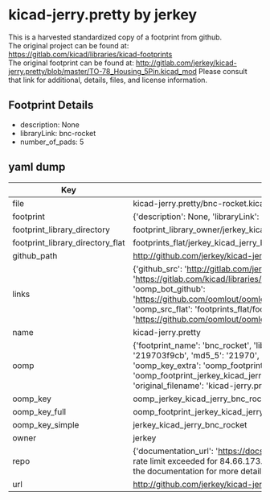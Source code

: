 # kicad-jerry.pretty by jerkey  
This is a harvested standardized copy of a footprint from github.  
The original project can be found at:  
https://gitlab.com/kicad/libraries/kicad-footprints  
The original footprint can be found at:
http://gitlab.com/jerkey/kicad-jerry.pretty/blob/master/TO-78_Housing_5Pin.kicad_mod
Please consult that link for additional, details, files, and license information.  
## Footprint Details
* description: None  
* libraryLink: bnc-rocket  
* number_of_pads: 5  
## yaml dump  
| Key | Value |  
| --- | --- |  
| file | kicad-jerry.pretty/bnc-rocket.kicad_mod |  
| footprint | {'description': None, 'libraryLink': 'bnc-rocket', 'number_of_pads': 5} |  
| footprint_library_directory | footprint_library_owner/jerkey_kicad-jerry.pretty |  
| footprint_library_directory_flat | footprints_flat/jerkey_kicad_jerry_bnc_rocket/working |  
| github_path | http://github.com/jerkey/kicad-jerry.pretty/blob/master/bnc-rocket.kicad_mod |  
| links | {'github_src': 'http://gitlab.com/jerkey/kicad-jerry.pretty/blob/master/TO-78_Housing_5Pin.kicad_mod', 'github_src_repo': 'https://gitlab.com/kicad/libraries/kicad-footprints', 'oomp_bot': 'footprints/jerkey_kicad_jerry_bnc_rocket/working', 'oomp_bot_github': 'https://github.com/oomlout/oomlout_oomp_footprint_bot/tree/main/footprints/jerkey_kicad_jerry_bnc_rocket/working', 'oomp_src_flat': 'footprints_flat/footprints_flat/jerkey_kicad_jerry_bnc_rocket/working', 'oomp_src_flat_github': 'https://github.com/oomlout/oomlout_oomp_footprint_src/tree/main/footprints_flat/jerkey_kicad_jerry_bnc_rocket/working'} |  
| name | kicad-jerry.pretty |  
| oomp | {'footprint_name': 'bnc_rocket', 'library_name': 'kicad_jerry', 'md5': '219703f9cbb89661a3b274d30f7c0432', 'md5_10': '219703f9cb', 'md5_5': '21970', 'md5_6': '219703', 'oomp_key': 'oomp_jerkey_kicad_jerry_bnc_rocket', 'oomp_key_extra': 'oomp_footprint_jerkey_kicad_jerry_bnc_rocket', 'oomp_key_full': 'oomp_footprint_jerkey_kicad_jerry_bnc_rocket_219703', 'oomp_key_simple': 'jerkey_kicad_jerry_bnc_rocket', 'original_filename': 'kicad-jerry.pretty/bnc-rocket.kicad_mod', 'owner_name': 'jerkey'} |  
| oomp_key | oomp_jerkey_kicad_jerry_bnc_rocket |  
| oomp_key_full | oomp_footprint_jerkey_kicad_jerry_bnc_rocket |  
| oomp_key_simple | jerkey_kicad_jerry_bnc_rocket |  
| owner | jerkey |  
| repo | {'documentation_url': 'https://docs.github.com/rest/overview/resources-in-the-rest-api#rate-limiting', 'message': "API rate limit exceeded for 84.66.173.59. (But here's the good news: Authenticated requests get a higher rate limit. Check out the documentation for more details.)"} |  
| url | http://github.com/jerkey/kicad-jerry.pretty |  

